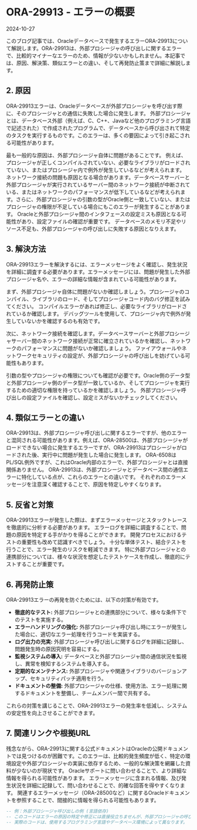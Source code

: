 # ORA-29913 - エラーの概要
2024-10-27

このブログ記事では、Oracleデータベースで発生するエラーORA-29913について解説します。ORA-29913は、外部プロシージャの呼び出しに関するエラーで、比較的マイナーなエラーのため、情報が少ないかもしれません。本記事では、原因、解決策、類似エラーとの違い、そして再発防止策まで詳細に解説します。


## 2. 原因

ORA-29913エラーは、Oracleデータベースが外部プロシージャを呼び出す際に、そのプロシージャとの通信に失敗した場合に発生します。  外部プロシージャとは、データベース外部（例えば、C、C++、Javaなど他のプログラミング言語で記述された）で作成されたプログラムで、データベースから呼び出されて特定のタスクを実行するものです。このエラーは、多くの要因によって引き起こされる可能性があります。

最も一般的な原因は、外部プロシージャ自体に問題があることです。  例えば、プロシージャが正しくコンパイルされていない、必要なライブラリがロードされていない、またはプロシージャ内で例外が発生しているなどが考えられます。  ネットワーク接続の問題も原因となる場合があります。データベースサーバーと外部プロシージャが実行されているサーバー間のネットワーク接続が中断されている、またはネットワークのパフォーマンスが低下しているなどが考えられます。さらに、外部プロシージャの引数の型がOracle側と一致していない、またはプロシージャの権限が不足している場合にもこのエラーが発生することがあります。  Oracleと外部プロシージャ間のインタフェースの設定ミスも原因となる可能性があり、設定ファイルの確認が重要です。  データベースのメモリ不足やリソース不足も、外部プロシージャの呼び出しに失敗する原因となりえます。


## 3. 解決方法

ORA-29913エラーを解決するには、エラーメッセージをよく確認し、発生状況を詳細に調査する必要があります。エラーメッセージには、問題が発生した外部プロシージャ名や、エラーの詳細な情報が含まれている可能性があります。

まず、外部プロシージャ自体に問題がないか確認しましょう。プロシージャのコンパイル、ライブラリのロード、そしてプロシージャコード内のバグ修正を試みてください。  コンパイルエラーがあれば修正し、必要なライブラリがロードされているか確認します。  デバッグツールを使用して、プロシージャ内で例外が発生していないかを確認するのも有効です。

次に、ネットワーク接続を確認します。データベースサーバーと外部プロシージャサーバー間のネットワーク接続が正常に確立されているかを確認し、ネットワークのパフォーマンスに問題がないか確認しましょう。  ファイアウォールやネットワークセキュリティの設定が、外部プロシージャの呼び出しを妨げている可能性もあります。

引数の型やプロシージャの権限についても確認が必要です。Oracle側のデータ型と外部プロシージャ側のデータ型が一致しているか、そしてプロシージャを実行するための適切な権限を持っているかを確認しましょう。  外部プロシージャ呼び出しの設定ファイルを確認し、設定ミスがないかチェックしてください。


## 4. 類似エラーとの違い

ORA-29913は、外部プロシージャ呼び出しに関するエラーですが、他のエラーと混同される可能性があります。例えば、ORA-28500は、外部プロシージャがロードできない場合に発生するエラーですが、ORA-29913はプロシージャがロードされた後、実行中に問題が発生した場合に発生します。  ORA-6508はPL/SQL例外ですが、これはOracle内部のエラーで、外部プロシージャとは直接関係ありません。  ORA-29913は、外部プロシージャとデータベース間の通信エラーに特化している点が、これらのエラーとの違いです。  それぞれのエラーメッセージを注意深く確認することで、原因を特定しやすくなります。


## 5. 反省と対策

ORA-29913エラーが発生した際は、まずエラーメッセージとスタックトレースを徹底的に分析する必要があります。  エラーログを詳細に調査することで、問題の原因を特定する手がかりを得ることができます。  開発プロセスにおけるテストの重要性も改めて認識すべきでしょう。  十分な単体テスト、結合テストを行うことで、エラー発生のリスクを軽減できます。  特に外部プロシージャとの連携部分については、様々な状況を想定したテストケースを作成し、徹底的にテストすることが重要です。


## 6. 再発防止策

ORA-29913エラーの再発を防ぐためには、以下の対策が有効です。

* **徹底的なテスト:** 外部プロシージャとの連携部分について、様々な条件下でのテストを実施する。
* **エラーハンドリングの強化:** 外部プロシージャ呼び出し時にエラーが発生した場合に、適切なエラー処理を行うコードを実装する。
* **ログ出力の充実:** 外部プロシージャ呼び出しに関するログを詳細に記録し、問題発生時の原因究明を容易にする。
* **監視システムの導入:** データベースと外部プロシージャ間の通信状況を監視し、異常を検知するシステムを導入する。
* **定期的なメンテナンス:** 外部プロシージャや関連ライブラリのバージョンアップ、セキュリティパッチ適用を行う。
* **ドキュメントの整備:** 外部プロシージャの仕様、使用方法、エラー処理に関するドキュメントを整備し、チームメンバー間で共有する。

これらの対策を講じることで、ORA-29913エラーの発生率を低減し、システムの安定性を向上させることができます。


## 7. 関連リンクや根拠URL

残念ながら、ORA-29913に関する公式ドキュメントはOracleの公開ドキュメントでは見つけるのが困難です。このエラーは、比較的発生頻度が低く、特定の環境設定や外部プロシージャの実装に依存するため、一般的な解決策を網羅した資料が少ないのが現状です。  Oracleサポートに問い合わせることで、より詳細な情報を得られる可能性があります。  エラーメッセージに含まれる情報、及び発生状況を詳細に記録して、問い合わせることで、的確な回答を得やすくなります。  関連するエラーメッセージ（ORA-28500など）に関するOracleドキュメントを参照することで、間接的に情報を得られる可能性もあります。


```sql
-- 例：外部プロシージャ呼び出しの例 (言語依存)
-- このコードはエラーの原因の特定や修正には直接役立ちませんが、外部プロシージャの呼び出し方法の一例を示しています。
-- 実際のコードは、使用するプログラミング言語やデータベース環境によって異なります。
```